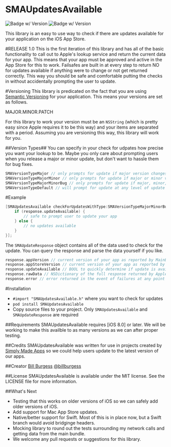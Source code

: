 SMAUpdatesAvailable
=====================================
![Badge w/ Version](https://cocoapod-badges.herokuapp.com/v/SMAUpdatesAvailable/badge.png)
![Badge w/ Version](https://cocoapod-badges.herokuapp.com/p/SMAUpdatesAvailable/badge.png)

This library is an easy to use way to check if there are updates available for your application on the iOS App Store.

#RELEASE 1.0
This is the first iteration of this library and has all of the basic functionality to call out to Apple's lookup service and return the current data for your app. This means that your app must be approved and active in the App Store for this to work. Failsafes are built in at every step to return NO for updates available if anything were to change or not get returned correctly. This way you should be safe and comfortable putting the checks in without accidentally prompting the user to update.

#Versioning
This library is predicated on the fact that you are using [Semantic Versioning](http://semver.org) for your application. This means your versions are set as follows.

MAJOR.MINOR.PATCH

For this library to work your version must be an `NSString` (which is pretty easy since Apple requires it to be this way) and your items are separated with a period. Assuming you are versioning this way, this library will work for you.

##Version Types##
You can specify in your check for udpates how precise you want your lookup to be. Maybe you only care about prompting users when you release a major or minor update, but don't want to hassle them for bug fixes.
``` objective-c
SMAVersionTypeMajor // only prompts for update if major version changes
SMAVersionTypeMajorMinor // only prompts for update if major or minor version changes
SMAVersionTypeMajorMinorBug // only prompts for update if major, minor, or bug version changes
SMAVersionTypeDefault // will prompt for update at any level of update
```

#Example
``` objective-c
[SMAUpdatesAvailable checkForUpdatesWithType:SMAVersionTypeMajorMinorBug onCompletion:^(SMAUpdateResponse *response) {
    if (response.updateAvailable) {
        // safe to prompt user to update your app
    } else {
        // no updates available 
    }
}];
```

The `SMAUpdateResponse` object contains all of the data used to check for the update. You can query the response and parse the data yourself if you like.
``` objective-c
response.appVersion // current version of your app as reported by MainBundle
response.appStoreVersion // current version of your app as reported by Apple's lookup service (if returned)
response.updateAvailable // BOOL to quickly determine if update is available for your app
response.rawData // NSDictionary of the full response returned by Apple's lookup service (has a lot of Store information)
response.error // error returned in the event of failures at any point and can be helpful for user messages if needed
```

#Installation
* `#import "SMAUpdatesAvailable.h"` where you want to check for updates
* `pod install SMAUpdatesAvailable`
* Copy source files to your project. Only `SMAUpdatesAvailable` and `SMAUpdateResponse` are required

##Requirements
SMAUpdatesAvailable requires [iOS 8.0] or later. We will be working to make this availble to as many versions as we can after proper testing.

##Credits
SMAUpdatesAvailable was written for use in projects created by [Simply Made Apps](https://www.simpleinout.com) so we could help users update to the latest version of our apps.

##Creator
[Bill Burgess](https://github.com/billburgess) [@billburgess](https://twitter.com/billburgess)

##License
SMAUpdatesAvailable is available under the MIT license. See the LICENSE file for more information.

##What's Next
* Testing that this works on older versions of iOS so we can safely add older versions of iOS.
* Add support for Mac App Store updates.
* Native/better support for Swift. Most of this is in place now, but a Swift branch would avoid bridginge headers.
* Mocking library to round out the tests surrounding my network calls and getting data from the main bundle.
* We welcome any pull requests or suggestions for this library.
